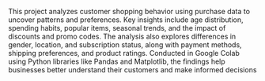 This project analyzes customer shopping behavior using purchase data to uncover patterns and preferences. Key insights include age distribution, spending habits, popular items, seasonal trends, and the impact of discounts and promo codes. The analysis also explores differences in gender, location, and subscription status, along with payment methods, shipping preferences, and product ratings. Conducted in Google Colab using Python libraries like Pandas and Matplotlib, the findings help businesses better understand their customers and make informed decisions
